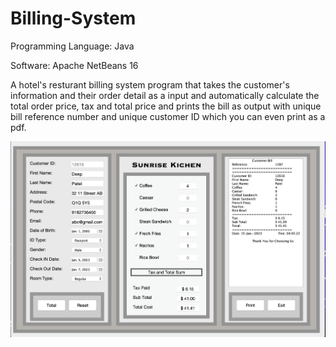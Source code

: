 # Billing-System

Programming Language: Java

Software: Apache NetBeans 16

A hotel's resturant billing system program that takes the customer's information and their order detail as a input and automatically calculate the total order price, tax and total price and prints the bill as output with unique bill reference number and unique customer ID which you can even print as a pdf.

<img width="1315" alt="Customer_Bill" src="Customer_Bill.png">

